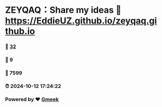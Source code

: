 # ZEYQAQ：Share my ideas :link: https://EddieUZ.github.io/zeyqaq.github.io 
### :page_facing_up: [32](https://EddieUZ.github.io/zeyqaq.github.io/tag.html) 
### :speech_balloon: 9 
### :hibiscus: 7599 
### :alarm_clock: 2024-10-12 17:24:22 
### Powered by :heart: [Gmeek](https://github.com/Meekdai/Gmeek)

